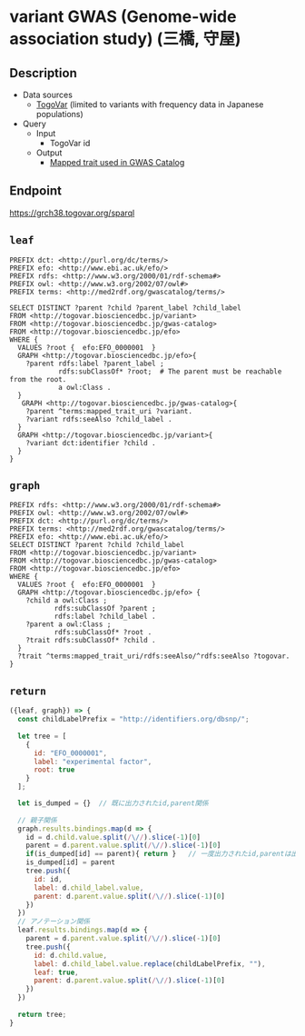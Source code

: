 # variant GWAS (Genome-wide association study) (三橋, 守屋)

## Description

- Data sources
    -  [TogoVar](https://togovar.biosciencedbc.jp/?) (limited to variants with frequency data in Japanese populations)
- Query
    - Input
        - TogoVar id
    - Output
        -  [Mapped trait used in GWAS Catalog](https://www.ebi.ac.uk/gwas/docs/ontology)

## Endpoint

https://grch38.togovar.org/sparql

## `leaf`
```sparql
PREFIX dct: <http://purl.org/dc/terms/>
PREFIX efo: <http://www.ebi.ac.uk/efo/>
PREFIX rdfs: <http://www.w3.org/2000/01/rdf-schema#>
PREFIX owl: <http://www.w3.org/2002/07/owl#>
PREFIX terms: <http://med2rdf.org/gwascatalog/terms/>

SELECT DISTINCT ?parent ?child ?parent_label ?child_label
FROM <http://togovar.biosciencedbc.jp/variant>
FROM <http://togovar.biosciencedbc.jp/gwas-catalog>
FROM <http://togovar.biosciencedbc.jp/efo>
WHERE {
  VALUES ?root {  efo:EFO_0000001  } 
  GRAPH <http://togovar.biosciencedbc.jp/efo>{
    ?parent rdfs:label ?parent_label ;
            rdfs:subClassOf* ?root;  # The parent must be reachable from the root.
            a owl:Class .
  }
   GRAPH <http://togovar.biosciencedbc.jp/gwas-catalog>{
    ?parent ^terms:mapped_trait_uri ?variant.
    ?variant rdfs:seeAlso ?child_label .
  }
  GRAPH <http://togovar.biosciencedbc.jp/variant>{
    ?variant dct:identifier ?child .
  }
}
```

## `graph`
```sparql
PREFIX rdfs: <http://www.w3.org/2000/01/rdf-schema#>
PREFIX owl: <http://www.w3.org/2002/07/owl#>
PREFIX dct: <http://purl.org/dc/terms/>
PREFIX terms: <http://med2rdf.org/gwascatalog/terms/>
PREFIX efo: <http://www.ebi.ac.uk/efo/>
SELECT DISTINCT ?parent ?child ?child_label
FROM <http://togovar.biosciencedbc.jp/variant>
FROM <http://togovar.biosciencedbc.jp/gwas-catalog>
FROM <http://togovar.biosciencedbc.jp/efo>
WHERE {
  VALUES ?root {  efo:EFO_0000001  } 
  GRAPH <http://togovar.biosciencedbc.jp/efo> {
    ?child a owl:Class ;
           rdfs:subClassOf ?parent ;
           rdfs:label ?child_label .
    ?parent a owl:Class ;
           rdfs:subClassOf* ?root .
    ?trait rdfs:subClassOf* ?child .
  }
  ?trait ^terms:mapped_trait_uri/rdfs:seeAlso/^rdfs:seeAlso ?togovar.
}
```

## `return`
```javascript
({leaf, graph}) => {
  const childLabelPrefix = "http://identifiers.org/dbsnp/";
  
  let tree = [
    {
      id: "EFO_0000001",
      label: "experimental factor",
      root: true
    }
  ];

  let is_dumped = {}  // 既に出力されたid,parent関係
 
  // 親子関係
  graph.results.bindings.map(d => {
    id = d.child.value.split(/\//).slice(-1)[0]
    parent = d.parent.value.split(/\//).slice(-1)[0]
    if(is_dumped[id] == parent){ return }   // 一度出力されたid,parentは出力しない
    is_dumped[id] = parent
    tree.push({
      id: id,
      label: d.child_label.value,
      parent: d.parent.value.split(/\//).slice(-1)[0]
    })
  })
  // アノテーション関係
  leaf.results.bindings.map(d => {
    parent = d.parent.value.split(/\//).slice(-1)[0]
    tree.push({
      id: d.child.value,
      label: d.child_label.value.replace(childLabelPrefix, ""),
      leaf: true,
      parent: d.parent.value.split(/\//).slice(-1)[0]
    })
  })
  
  return tree;	
}
```